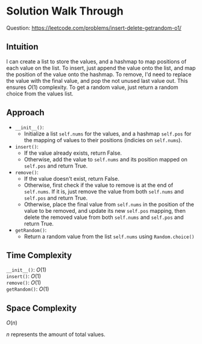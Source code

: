 # Solution Walk Through
Question: https://leetcode.com/problems/insert-delete-getrandom-o1/

## Intuition
I can create a list to store the values, and a hashmap to map positions of each value on the list. To insert, just append the value onto the list, and map the position of the value onto the hashmap. To remove, I'd need to replace the value with the final value, and pop the not unused last value out. This ensures $O(1)$ complexity. To get a random value, just return a random choice from the values list.

## Approach
- `__init__()`:
    - Initialize a list `self.nums` for the values, and a hashmap `self.pos` for the mapping of values to their positions (indicies on `self.nums`).
- `insert()`:
    - If the value already exists, return False.
    - Otherwise, add the value to `self.nums` and its position mapped on `self.pos` and return True.
- `remove()`:
    - If the value doesn't exist, return False.
    - Otherwise, first check if the value to remove is at the end of `self.nums`. If it is, just remove the value from both `self.nums` and `self.pos` and return True.
    - Otherwise, place the final value from `self.nums` in the position of the value to be removed, and update its new `self.pos` mapping, then delete the removed value from both `self.nums` and `self.pos` and return True.
- `getRandom()`:
    - Return a random value from the list `self.nums` using `Random.choice()`

## Time Complexity
`__init__()`: $O(1)$ \
`insert()`: $O(1)$ \
`remove()`: $O(1)$ \
`getRandom()`: $O(1)$

## Space Complexity
$O(n)$

$n$ represents the amount of total values.